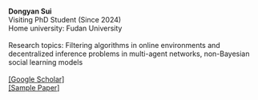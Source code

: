 \
**Dongyan Sui**\
Visiting PhD Student (Since 2024)\
Home university: Fudan University\
\
Research topics: Filtering algorithms in online environments and decentralized inference problems in multi-agent networks, non-Bayesian social learning models\
\
[[Google Scholar]](https://scholar.google.com/citations?hl=en&user=-x0L_UIAAAAJ)\
[[Sample Paper]](https://arxiv.org/pdf/2503.12153)